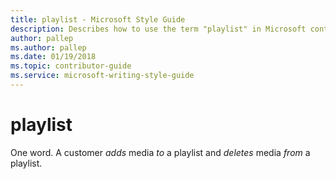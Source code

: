 ```yaml
---
title: playlist - Microsoft Style Guide
description: Describes how to use the term "playlist" in Microsoft content.
author: pallep
ms.author: pallep
ms.date: 01/19/2018
ms.topic: contributor-guide
ms.service: microsoft-writing-style-guide
---
```


# playlist

One word. A customer *adds* media *to* a playlist and *deletes* media *from* a playlist.
